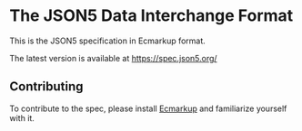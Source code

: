 # The JSON5 Data Interchange Format

This is the JSON5 specification in Ecmarkup format.

The latest version is available at https://spec.json5.org/

## Contributing

To contribute to the spec, please install [Ecmarkup] and familiarize yourself
with it.

[Ecmarkup]: https://tc39.es/ecmarkup/
